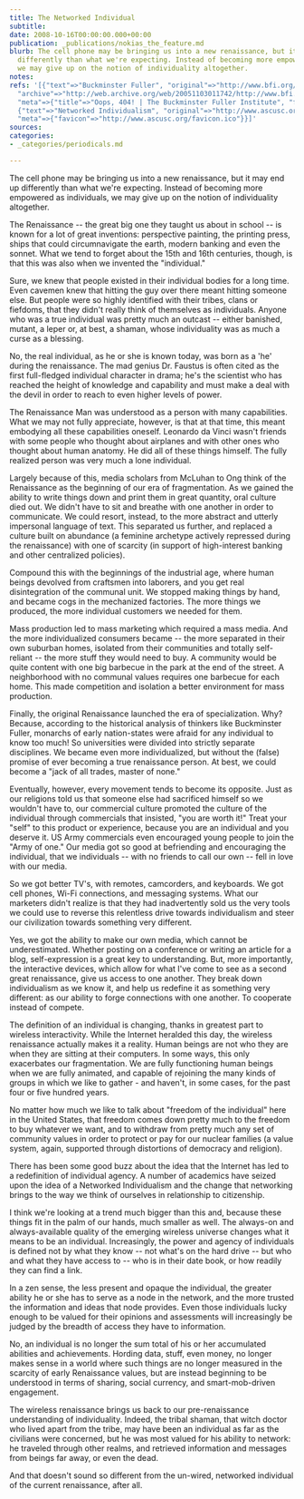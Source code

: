 ```yaml
---
title: The Networked Individual
subtitle: 
date: 2008-10-16T00:00:00.000+00:00
publication: _publications/nokias_the_feature.md
blurb: The cell phone may be bringing us into a new renaissance, but it may end up
  differently than what we're expecting. Instead of becoming more empowered as individuals,
  we may give up on the notion of individuality altogether.
notes: 
refs: '[{"text"=>"Buckminster Fuller", "original"=>"http://www.bfi.org/operating_manual.htm",
  "archive"=>"http://web.archive.org/web/20051103011742/http://www.bfi.org:80/operating_manual.htm",
  "meta"=>{"title"=>"Oops, 404! | The Buckminster Fuller Institute", "favicon"=>"https://www.bfi.org/sites/default/files/favicon_0_0.ico"}},
  {"text"=>"Networked Individualism", "original"=>"http://www.ascusc.org/jcmc/vol8/issue3/wellman.html",
  "meta"=>{"favicon"=>"http://www.ascusc.org/favicon.ico"}}]'
sources: 
categories:
- _categories/periodicals.md

---
```

The cell phone may be bringing us into a new renaissance, but it may end up differently than what we're expecting. Instead of becoming more empowered as individuals, we may give up on the notion of individuality altogether.

  
The Renaissance -- the great big one they taught us about in school -- is known for a lot of great inventions: perspective painting, the printing press, ships that could circumnavigate the earth, modern banking and even the sonnet. What we tend to forget about the 15th and 16th centuries, though, is that this was also when we invented the "individual."

Sure, we knew that people existed in their individual bodies for a long time. Even cavemen knew that hitting the guy over there meant hitting someone else. But people were so highly identified with their tribes, clans or fiefdoms, that they didn't really think of themselves as individuals. Anyone who was a true individual was pretty much an outcast -- either banished, mutant, a leper or, at best, a shaman, whose individuality was as much a curse as a blessing.

No, the real individual, as he or she is known today, was born as a 'he' during the renaissance. The mad genius Dr. Faustus is often cited as the first full-fledged individual character in drama; he's the scientist who has reached the height of knowledge and capability and must make a deal with the devil in order to reach to even higher levels of power.

The Renaissance Man was understood as a person with many capabilities. What we may not fully appreciate, however, is that at that time, this meant embodying all these capabilities oneself. Leonardo da Vinci wasn't friends with some people who thought about airplanes and with other ones who thought about human anatomy. He did all of these things himself. The fully realized person was very much a lone individual.

Largely because of this, media scholars from McLuhan to Ong think of the Renaissance as the beginning of our era of fragmentation. As we gained the ability to write things down and print them in great quantity, oral culture died out. We didn't have to sit and breathe with one another in order to communicate. We could resort, instead, to the more abstract and utterly impersonal language of text. This separated us further, and replaced a culture built on abundance (a feminine archetype actively repressed during the renaissance) with one of scarcity (in support of high-interest banking and other centralized policies).

Compound this with the beginnings of the industrial age, where human beings devolved from craftsmen into laborers, and you get real disintegration of the communal unit. We stopped making things by hand, and became cogs in the mechanized factories. The more things we produced, the more individual customers we needed for them.

Mass production led to mass marketing which required a mass media. And the more individualized consumers became -- the more separated in their own suburban homes, isolated from their communities and totally self-reliant -- the more stuff they would need to buy. A community would be quite content with one big barbecue in the park at the end of the street. A neighborhood with no communal values requires one barbecue for each home. This made competition and isolation a better environment for mass production.

Finally, the original Renaissance launched the era of specialization. Why? Because, according to the historical analysis of thinkers like Buckminster Fuller, monarchs of early nation-states were afraid for any individual to know too much! So universities were divided into strictly separate disciplines. We became even more individualized, but without the (false) promise of ever becoming a true renaissance person. At best, we could become a "jack of all trades, master of none."

Eventually, however, every movement tends to become its opposite. Just as our religions told us that someone else had sacrificed himself so we wouldn't have to, our commercial culture promoted the culture of the individual through commercials that insisted, "you are worth it!" Treat your "self" to this product or experience, because you are an individual and you deserve it. US Army commercials even encouraged young people to join the "Army of one." Our media got so good at befriending and encouraging the individual, that we individuals -- with no friends to call our own -- fell in love with our media.

So we got better TV's, with remotes, camcorders, and keyboards. We got cell phones, Wi-Fi connections, and messaging systems. What our marketers didn't realize is that they had inadvertently sold us the very tools we could use to reverse this relentless drive towards individualism and steer our civilization towards something very different.

Yes, we got the ability to make our own media, which cannot be underestimated. Whether posting on a conference or writing an article for a blog, self-expression is a great key to understanding. But, more importantly, the interactive devices, which allow for what I've come to see as a second great renaissance, give us access to one another. They break down individualism as we know it, and help us redefine it as something very different: as our ability to forge connections with one another. To cooperate instead of compete.

The definition of an individual is changing, thanks in greatest part to wireless interactivity. While the Internet heralded this day, the wireless renaissance actually makes it a reality. Human beings are not who they are when they are sitting at their computers. In some ways, this only exacerbates our fragmentation. We are fully functioning human beings when we are fully animated, and capable of rejoining the many kinds of groups in which we like to gather - and haven't, in some cases, for the past four or five hundred years.

No matter how much we like to talk about "freedom of the individual" here in the United States, that freedom comes down pretty much to the freedom to buy whatever we want, and to withdraw from pretty much any set of community values in order to protect or pay for our nuclear families (a value system, again, supported through distortions of democracy and religion).

There has been some good buzz about the idea that the Internet has led to a redefinition of individual agency. A number of academics have seized upon the idea of a Networked Individualism and the change that networking brings to the way we think of ourselves in relationship to citizenship.

I think we're looking at a trend much bigger than this and, because these things fit in the palm of our hands, much smaller as well. The always-on and always-available quality of the emerging wireless universe changes what it means to be an individual. Increasingly, the power and agency of individuals is defined not by what they know -- not what's on the hard drive -- but who and what they have access to -- who is in their date book, or how readily they can find a link.

In a zen sense, the less present and opaque the individual, the greater ability he or she has to serve as a node in the network, and the more trusted the information and ideas that node provides. Even those individuals lucky enough to be valued for their opinions and assessments will increasingly be judged by the breadth of access they have to information.

No, an individual is no longer the sum total of his or her accumulated abilities and achievements. Hording data, stuff, even money, no longer makes sense in a world where such things are no longer measured in the scarcity of early Renaissance values, but are instead beginning to be understood in terms of sharing, social currency, and smart-mob-driven engagement.

The wireless renaissance brings us back to our pre-renaissance understanding of individuality. Indeed, the tribal shaman, that witch doctor who lived apart from the tribe, may have been an individual as far as the civilians were concerned, but he was most valued for his ability to network: he traveled through other realms, and retrieved information and messages from beings far away, or even the dead.

And that doesn't sound so different from the un-wired, networked individual of the current renaissance, after all.
